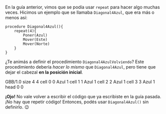 En la guía anterior, vimos que se podía usar `repeat` para hacer algo muchas veces. Hicimos un ejemplo que se llamaba `Diagonal4Azul`, que era más o menos así:

```gobstones
procedure Diagonal4Azul(){
    repeat(4){
        Poner(Azul)
        Mover(Este)
        Mover(Norte)
    }
}
```

¿Te animás a definir el procedimiento `Diagonal4AzulVolviendo`? Este procedimiento debería _hacer lo mismo_ que `Diagonal4Azul`, pero tiene que dejar el cabezal **en la posición inicial**.

<gs-board> GBB/1.0 size 4 4 cell 0 0 Azul 1 cell 1 1 Azul 1 cell 2 2 Azul 1 cell 3 3 Azul 1 head 0 0 </gs-board>

**¡Ojo!** No vale volver a escribir el código que ya escribiste en la guía pasada. ¡No hay que repetir código! Entonces, podés usar `Diagonal4Azul()` sin definirlo. :wink:
